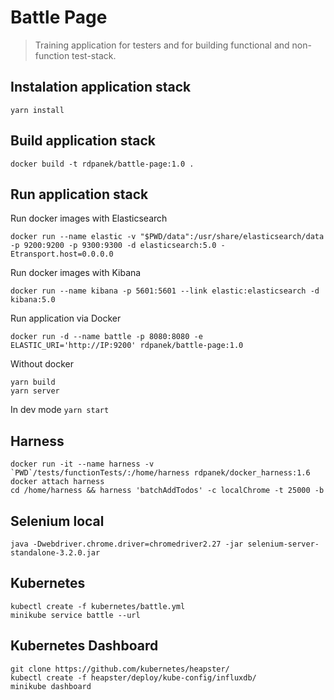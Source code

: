 # Battle Page
> Training application for testers and for building functional and non-function test-stack.

## Instalation application stack
`yarn install`


## Build application stack
```
docker build -t rdpanek/battle-page:1.0 .
```


## Run application stack
Run docker images with Elasticsearch
```
docker run --name elastic -v "$PWD/data":/usr/share/elasticsearch/data -p 9200:9200 -p 9300:9300 -d elasticsearch:5.0 -Etransport.host=0.0.0.0
```
Run docker images with Kibana
```
docker run --name kibana -p 5601:5601 --link elastic:elasticsearch -d kibana:5.0
```
Run application via Docker
```
docker run -d --name battle -p 8080:8080 -e ELASTIC_URI='http://IP:9200' rdpanek/battle-page:1.0
```

Without docker
```
yarn build
yarn server
```

In dev mode `yarn start`

## Harness
```
docker run -it --name harness -v `PWD`/tests/functionTests/:/home/harness rdpanek/docker_harness:1.6
docker attach harness
cd /home/harness && harness 'batchAddTodos' -c localChrome -t 25000 -b
```

## Selenium local
```
java -Dwebdriver.chrome.driver=chromedriver2.27 -jar selenium-server-standalone-3.2.0.jar
```

## Kubernetes
```
kubectl create -f kubernetes/battle.yml
minikube service battle --url
```

## Kubernetes Dashboard

```
git clone https://github.com/kubernetes/heapster/
kubectl create -f heapster/deploy/kube-config/influxdb/
minikube dashboard
```
